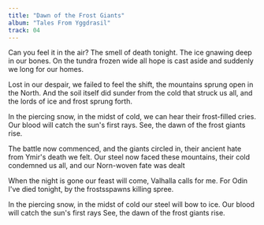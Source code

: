 ```yaml
---
title: "Dawn of the Frost Giants"
album: "Tales From Yggdrasil"
track: 04
---
```


Can you feel it in the air? The smell of death tonight.
The ice gnawing deep in our bones.
On the tundra frozen wide all hope is cast aside
and suddenly we long for our homes.

Lost in our despair, we failed to feel the shift,
the mountains sprung open in the North.
And the soil itself did sunder
from the cold that struck us all,
and the lords of ice and frost sprung forth.

In the piercing snow, in the midst of cold,
we can hear their frost-filled cries.
Our blood will catch the sun's first rays.
See, the dawn of the frost giants rise.

The battle now commenced,
and the giants circled in,
their ancient hate from Ymir's death we felt.
Our steel now faced these mountains,
their cold condemned us all,
and our Norn-woven fate was dealt

When the night is gone our feast will come,
Valhalla calls for me.
For Odin I've died tonight,
by the frostsspawns killing spree.

In the piercing snow, in the midst of cold
our steel will bow to ice.
Our blood will catch the sun's first rays
See, the dawn of the frost giants rise.